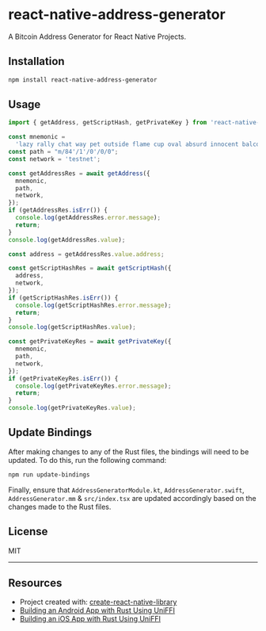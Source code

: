 # react-native-address-generator

A Bitcoin Address Generator for React Native Projects.

## Installation

```sh
npm install react-native-address-generator
```

## Usage

```js
import { getAddress, getScriptHash, getPrivateKey } from 'react-native-address-generator';

const mnemonic =
  'lazy rally chat way pet outside flame cup oval absurd innocent balcony';
const path = "m/84'/1'/0'/0/0";
const network = 'testnet';

const getAddressRes = await getAddress({
  mnemonic,
  path,
  network,
});
if (getAddressRes.isErr()) {
  console.log(getAddressRes.error.message);
  return;
}
console.log(getAddressRes.value);

const address = getAddressRes.value.address;

const getScriptHashRes = await getScriptHash({
  address,
  network,
});
if (getScriptHashRes.isErr()) {
  console.log(getScriptHashRes.error.message);
  return;
}
console.log(getScriptHashRes.value);

const getPrivateKeyRes = await getPrivateKey({
  mnemonic,
  path,
  network,
});
if (getPrivateKeyRes.isErr()) {
  console.log(getPrivateKeyRes.error.message);
  return;
}
console.log(getPrivateKeyRes.value);
```

## Update Bindings

After making changes to any of the Rust files, the bindings will need to be updated. To do this, run the following command:

```sh
npm run update-bindings
```

Finally, ensure that `AddressGeneratorModule.kt`, `AddressGenerator.swift`, `AddressGenerator.mm` & `src/index.tsx` are updated accordingly based on the changes made to the Rust files.

## License

MIT

---

## Resources

 - Project created with: [create-react-native-library](https://github.com/callstack/react-native-builder-bob)
 - [Building an Android App with Rust Using UniFFI](https://forgen.tech/en/blog/post/building-an-android-app-with-rust-using-uniffi)
 - [Building an iOS App with Rust Using UniFFI](https://forgen.tech/en/blog/post/building-an-ios-app-with-rust-using-uniffi)

